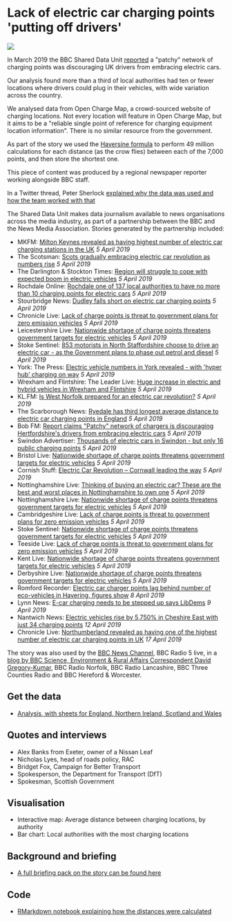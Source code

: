 # Lack of electric car charging points 'putting off drivers'

![](https://ichef.bbci.co.uk/news/660/cpsprodpb/63C5/production/_106314552_charging1.jpg)

In March 2019 the BBC Shared Data Unit [reported](https://www.bbc.co.uk/news/uk-47696839) a "patchy" network of charging points was discouraging UK drivers from embracing electric cars.

Our analysis found more than a third of local authorities had ten or fewer locations where drivers could plug in their vehicles, with wide variation across the country.

We analysed data from Open Charge Map, a crowd-sourced website of charging locations. Not every location will feature in Open Charge Map, but it aims to be a "reliable single point of reference for charging equipment location information". There is no similar resource from the government.

As part of the story we used the [Haversine formula](https://en.wikipedia.org/wiki/Haversine_formula) to perform 49 million calculations for each distance (as the crow flies) between each of the 7,000 points, and then store the shortest one. 

This piece of content was produced by a regional newspaper reporter working alongside BBC staff.

In a Twitter thread, Peter Sherlock [explained why the data was used and how the team worked with that](https://twitter.com/petesherlock79/status/1114089816671563777)

The Shared Data Unit makes data journalism available to news organisations across the media industry, as part of a partnership between the BBC and the News Media Association. Stories generated by the partnership included:

* MKFM: [Milton Keynes revealed as having highest number of electric car charging stations in the UK](https://www.mkfm.com/news/local-news/milton-keynes-revealed-as-having-highest-number-of-electric-car-charging-stations-in-the-uk/) *5 April 2019*
* The Scotsman: [Scots gradually embracing electric car revolution as numbers rise](https://www.scotsman.com/news/transport/scots-gradually-embracing-electric-car-revolution-as-numbers-rise-1-4902216) *5 April 2019*
* The Darlington & Stockton Times: [Region will struggle to cope with expected boom in electric vehicles](https://www.darlingtonandstocktontimes.co.uk/news/17551632.region-will-struggle-to-cope-with-expected-boom-in-electric-vehicles/) *5 April 2019*
* Rochdale Online: [Rochdale one of 137 local authorities to have no more than 10 charging points for electric cars](https://www.rochdaleonline.co.uk/news-features/2/news-headlines/127100/rochdale-one-of-137-local-authorities-to-have-no-more-than-10-charging-points-for-electric-cars) *5 April 2019*
* Stourbridge News: [Dudley falls short on electric car charging points](https://www.stourbridgenews.co.uk/news/17554684.dudley-falls-short-on-electric-car-charging-points/) *5 April 2019*
* Chronicle Live: [Lack of charge points is threat to government plans for zero emission vehicles](https://www.chroniclelive.co.uk/news/uk-news/lack-charge-points-threat-government-16079112) *5 April 2019*
* Leicestershire Live: [Nationwide shortage of charge points threatens government targets for electric vehicles](https://www.leicestermercury.co.uk/news/uk-world-news/nationwide-shortage-charge-points-threatens-2722521) *5 April 2019*
* Stoke Sentinel: [853 motorists in North Staffordshire choose to drive an electric car - as the Government plans to phase out petrol and diesel](https://www.stokesentinel.co.uk/news/stoke-on-trent-news/853-motorists-north-staffordshire-choose-2722731) *5 April 2019*
* York: The Press: [Electric vehicle numbers in York revealed - with 'hyper hub' charging on way](https://www.yorkpress.co.uk/news/17552160.electric-vehicle-numbers-in-york-revealed-with-hyper-hub-charging-on-way/) *5 April 2019*
* Wrexham and Flintshire: The Leader Live: [Huge increase in electric and hybrid vehicles in Wrexham and Flintshire](https://www.leaderlive.co.uk/news/17552894.huge-increase-in-electric-and-hybrid-vehicles-in-wrexham-and-flintshire/) *5 April 2019*
* KL.FM: [Is West Norfolk prepared for an electric car revolution?](https://www.klfm967.co.uk/news/klfm-news/2843909/is-west-norfolk-prepared-for-an-electric-car-revolution/) *5 April 2019*
* The Scarborough News: [Ryedale has third longest average distance to electric car charging points in England](https://www.thescarboroughnews.co.uk/news/transport/ryedale-has-third-longest-average-distance-to-electric-car-charging-points-in-england-1-9695147) *5 April 2019*
* Bob FM: [Report claims "Patchy" network of chargers is discouraging Hertfordshire's drivers from embracing electric cars](http://www.bobfm.co.uk/news/local-news/report-claims-patchy-network-of-chargers-is-discouraging-hertfordshires-drivers-from-embracing-electric-cars/) *5 April 2019*
* Swindon Advertiser: [Thousands of electric cars in Swindon - but only 16 public charging points](https://www.swindonadvertiser.co.uk/news/17552949.thousands-of-electric-cars-in-swindon-but-only-16-public-charging-points/) *5 April 2019*
* Bristol Live: [Nationwide shortage of charge points threatens government targets for electric vehicles](https://www.bristolpost.co.uk/news/uk-world-news/nationwide-shortage-charge-points-threatens-2722521) *5 April 2019*
* Cornish Stuff: [Electric Car Revolution – Cornwall leading the way](https://cornishstuff.com/2019/04/05/electric-car-revolution-cornwall-leading-the-charge/) *5 April 2019*
* Nottinghamshire Live: [Thinking of buying an electric car? These are the best and worst places in Nottinghamshire to own one](https://www.nottinghampost.com/news/motoring/thinking-buying-electric-car-best-2715061) *5 April 2019*
* Nottinghamshire Live: [Nationwide shortage of charge points threatens government targets for electric vehicles](https://www.nottinghampost.com/news/uk-world-news/nationwide-shortage-charge-points-threatens-2722521) *5 April 2019*
* Cambridgeshire Live: [Lack of charge points is threat to government plans for zero emission vehicles](https://www.cambridge-news.co.uk/news/uk-world-news/lack-charge-points-threat-government-16079112) *5 April 2019*
* Stoke Sentinel: [Nationwide shortage of charge points threatens government targets for electric vehicles](
https://www.stokesentinel.co.uk/news/uk-world-news/nationwide-shortage-charge-points-threatens-2722521) *5 April 2019*
* Teeside Live: [Lack of charge points is threat to government plans for zero emission vehicles](https://www.gazettelive.co.uk/news/uk-world-news/lack-charge-points-threat-government-16079112) *5 April 2019*
* Kent Live: [Nationwide shortage of charge points threatens government targets for electric vehicles](https://www.kentlive.news/news/uk-world-news/nationwide-shortage-charge-points-threatens-2722521) *5 April 2019*
* Derbyshire Live: [Nationwide shortage of charge points threatens government targets for electric vehicles](https://www.derbytelegraph.co.uk/news/uk-world-news/nationwide-shortage-charge-points-threatens-2722521) *5 April 2019*
* Romford Recorder: [Electric car charger points lag behind number of eco-vehicles in Havering, figures show](https://www.romfordrecorder.co.uk/news/politics/havering-electric-cars-charger-points-1-5980917) *8 April 2019*
* Lynn News: [E-car charging needs to be stepped up says LibDems](https://www.lynnnews.co.uk/news/e-car-charging-needs-to-be-stepped-up-says-libdems-9066638/) *9 April 2019*
* Nantwich News: [Electric vehicles rise by 5,750% in Cheshire East with just 34 charging points](https://thenantwichnews.co.uk/2019/04/12/electric-vehicles-rise-by-5750-in-cheshire-east-with-just-34-charging-points/) *12 April 2019*
* Chronicle Live: [Northumberland revealed as having one of the highest number of electric car charging points in UK](https://www.chroniclelive.co.uk/news/north-east-news/northumberland-revealed-having-one-highest-16143525) *17 April 2019*

The story was also used by the [BBC News Channel](https://www.youtube.com/watch?v=jNZPAQP4y2s&feature=youtu.be), BBC Radio 5 live, in a [blog by BBC Science, Environment & Rural Affairs Correspondent David Gregory-Kumar](https://www.bbc.co.uk/news/uk-england-47817880), BBC Radio Norfolk, BBC Radio Lancashire, BBC Three Counties Radio and BBC Hereford & Worcester.
 

## Get the data 

* [Analysis, with sheets for England, Northern Ireland, Scotland and Wales](https://docs.google.com/spreadsheets/d/1bT0F0sj1t4_7uFrtr071tqW_yilRcl0iLshlKxmNU0Y/edit#gid=1583759189)

## Quotes and interviews

* Alex Banks from Exeter, owner of a Nissan Leaf
* Nicholas Lyes, head of roads policy, RAC 
* Bridget Fox, Campaign for Better Transport
* Spokesperson, the Department for Transport (DfT)
* Spokesman, Scottish Government

## Visualisation

* Interactive map: Average distance between charging locations, by authority
* Bar chart: Local authorities with the most charging locations

## Background and briefing

* [A full briefing pack on the story can be found here](https://docs.google.com/document/d/1vs9WsXXeoCndHQL7a1NLrOB7-qCgGLSIQbS8goYMAoA/edit)

## Code

* [RMarkdown notebook explaining how the distances were calculated](https://github.com/BBC-Data-Unit/electric-car-charging-points/blob/master/calculatingnearestpoints.Rmd)



